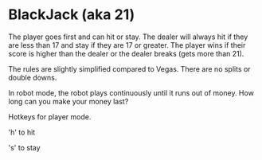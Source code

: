 # BlackJack (aka 21)

The player goes first and can hit or stay. The dealer will always hit if they are less than 17 and stay if they are 17 or greater. The player wins if their score is higher than the dealer or the dealer breaks (gets more than 21).

The rules are slightly simplified compared to Vegas. There are no splits or double downs.

In robot mode, the robot plays continuously until it runs out of money. How long can you make your money last?

Hotkeys for player mode.

'h' to hit

's' to stay
